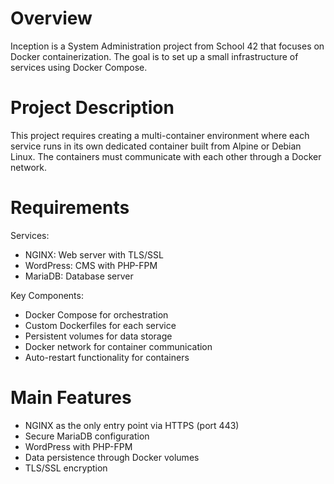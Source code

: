 # Overview
Inception is a System Administration project from School 42 that focuses on Docker containerization. The goal is to set up a small infrastructure of services using Docker Compose.


# Project Description
This project requires creating a multi-container environment where each service runs in its own dedicated container built from Alpine or Debian Linux. The containers must communicate with each other through a Docker network.


# Requirements
Services:

- NGINX: Web server with TLS/SSL
- WordPress: CMS with PHP-FPM
- MariaDB: Database server

Key Components:

- Docker Compose for orchestration
- Custom Dockerfiles for each service
- Persistent volumes for data storage
- Docker network for container communication
- Auto-restart functionality for containers

# Main Features

- NGINX as the only entry point via HTTPS (port 443)
- Secure MariaDB configuration
- WordPress with PHP-FPM
- Data persistence through Docker volumes
- TLS/SSL encryption
